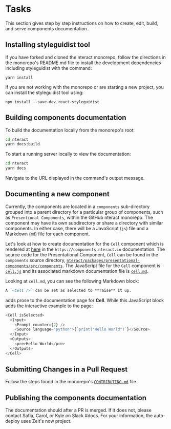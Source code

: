 # Tasks

This section gives step by step instructions on how to create, edit, build, and
serve components documentation.

## Installing styleguidist tool

If you have forked and cloned the nteract monorepo, follow the directions in
the monorepo's README.md file to install the development dependencies including
styleguidist with the command:

`yarn install`

If you are not working with the monorepo or are starting a new project,
you can install the styleguidist tool using:

`npm install --save-dev react-styleguidist`

## Building components documentation

To build the documentation locally from the monorepo's root:

```bash
cd nteract
yarn docs:build
```

To start a running server locally to view the documentation:

```bash
cd nteract
yarn docs
```

Navigate to the URL displayed in the command's output message.

## Documenting a new component

Currently, the components are located in a `components` sub-directory
grouped into a parent directory for a particular group of components, such as
`Presentional Components`, within the GitHub nteract monorepo. The component
may have its own subdirectory or share a directory with similar components.
In either case, there will be a JavaScript (`js`) file and a Markdown (`md`)
file for each component.

Let's look at how to create documentation for the `Cell` component which is
rendered at [here](https://components.nteract.io/#cell) in the
`https://components.nteract.io` documentation.
The source code for the Presentational Component, `Cell` can be found in the `components` source directory,
[`nteract/packages/presentational-components/src/components`](https://github.com/nteract/nteract/tree/master/packages/presentational-components/src/components).
The JavaScript file for the `Cell` component is
[`cell.js`](https://github.com/nteract/nteract/blob/master/packages/presentational-components/src/components/cell.js)
and its associated markdown documentation file is
[`cell.md`](https://github.com/nteract/nteract/blob/master/packages/presentational-components/src/components/cell.md).

Looking at `cell.md`, you can see the following Markdown block:

```markdown
A `<Cell />` can be set as selected to **raise** it up.
```

adds prose to the documentation page for **Cell**. While this
JavaScript block adds the interactive example to the page:

```js
<Cell isSelected>
  <Input>
    <Prompt counter={2} />
    <Source language="python">{`print("Hello World")`}</Source>
  </Input>
  <Outputs>
    <pre>Hello World</pre>
  </Outputs>
</Cell>
```

## Submitting Changes in a Pull Request

Follow the steps found in the monorepo's
[`CONTRIBUTING.md`](https://github.com/nteract/nteract/blob/master/CONTRIBUTING.md)
file.

## Publishing the components documentation

The documentation should after a PR is merged. If it does not,
please contact Safia, Carol, or Kyle on Slack #docs. For your information,
the auto-deploy uses Zeit's now project.
